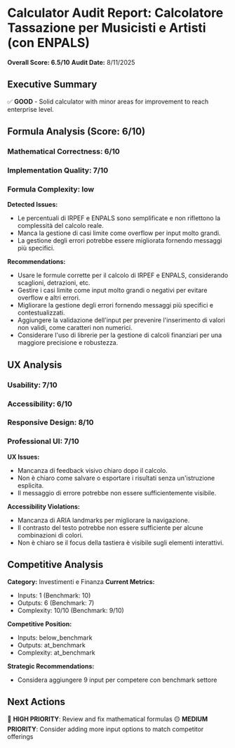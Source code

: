 # Calculator Audit Report:  Calcolatore Tassazione per Musicisti e Artisti (con ENPALS)

**Overall Score: 6.5/10**
**Audit Date:** 8/11/2025

## Executive Summary

✅ **GOOD** - Solid calculator with minor areas for improvement to reach enterprise level.

## Formula Analysis (Score: 6/10)

### Mathematical Correctness: 6/10
### Implementation Quality: 7/10
### Formula Complexity: low

**Detected Issues:**
- Le percentuali di IRPEF e ENPALS sono semplificate e non riflettono la complessità del calcolo reale.
- Manca la gestione di casi limite come overflow per input molto grandi.
- La gestione degli errori potrebbe essere migliorata fornendo messaggi più specifici.

**Recommendations:**
- Usare le formule corrette per il calcolo di IRPEF e ENPALS, considerando scaglioni, detrazioni, etc.
- Gestire i casi limite come input molto grandi o negativi per evitare overflow e altri errori.
- Migliorare la gestione degli errori fornendo messaggi più specifici e contestualizzati.
- Aggiungere la validazione dell'input per prevenire l'inserimento di valori non validi, come caratteri non numerici.
- Considerare l'uso di librerie per la gestione di calcoli finanziari per una maggiore precisione e robustezza.

## UX Analysis

### Usability: 7/10
### Accessibility: 6/10  
### Responsive Design: 8/10
### Professional UI: 7/10

**UX Issues:**
- Mancanza di feedback visivo chiaro dopo il calcolo.
- Non è chiaro come salvare o esportare i risultati senza un'istruzione esplicita.
- Il messaggio di errore potrebbe non essere sufficientemente visibile.

**Accessibility Violations:**
- Mancanza di ARIA landmarks per migliorare la navigazione.
- Il contrasto del testo potrebbe non essere sufficiente per alcune combinazioni di colori.
- Non è chiaro se il focus della tastiera è visibile sugli elementi interattivi.

## Competitive Analysis

**Category:** Investimenti e Finanza
**Current Metrics:**
- Inputs: 1 (Benchmark: 10)
- Outputs: 6 (Benchmark: 7)
- Complexity: 10/10 (Benchmark: 9/10)

**Competitive Position:**
- Inputs: below_benchmark
- Outputs: at_benchmark  
- Complexity: at_benchmark

**Strategic Recommendations:**
- Considera aggiungere 9 input per competere con benchmark settore

## Next Actions

🔴 **HIGH PRIORITY**: Review and fix mathematical formulas
🟡 **MEDIUM PRIORITY**: Consider adding more input options to match competitor offerings
